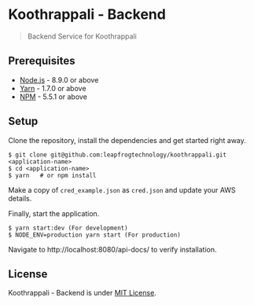 # Koothrappali - Backend

> Backend Service for Koothrappali

## Prerequisites

- [Node.js](https://yarnpkg.com/en/docs/install) - 8.9.0 or above
- [Yarn](https://yarnpkg.com/en/docs/install) - 1.7.0 or above
- [NPM](https://docs.npmjs.com/getting-started/installing-node) - 5.5.1 or above

## Setup

Clone the repository, install the dependencies and get started right away.

    $ git clone git@github.com:leapfrogtechnology/koothrappali.git <application-name>
    $ cd <application-name>
    $ yarn   # or npm install

Make a copy of `cred_example.json` as `cred.json` and update your AWS details.

Finally, start the application.

    $ yarn start:dev (For development)
    $ NODE_ENV=production yarn start (For production)

Navigate to http://localhost:8080/api-docs/ to verify installation.

## License

Koothrappali - Backend is under [MIT License](LICENSE).
